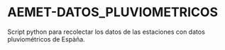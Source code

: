 # AEMET-DATOS_PLUVIOMETRICOS
Script python para recolectar los datos de las estaciones con datos pluviométricos de Espàña.
